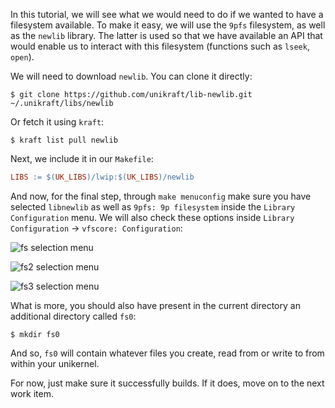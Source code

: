 In this tutorial, we will see what we would need to do if we wanted to have a filesystem available.
To make it easy, we will use the `9pfs` filesystem, as well as the `newlib` library.
The latter is used so that we have available an API that would enable us to interact with this filesystem (functions such as `lseek`, `open`).


We will need to download `newlib`. You can clone it directly:

```console
$ git clone https://github.com/unikraft/lib-newlib.git ~/.unikraft/libs/newlib
```

Or fetch it using `kraft`:

```console
$ kraft list pull newlib
```

Next, we include it in our `Makefile`:

```Makefile
LIBS := $(UK_LIBS)/lwip:$(UK_LIBS)/newlib
```

And now, for the final step, through `make menuconfig` make sure you have selected `libnewlib` as well as `9pfs: 9p filesystem` inside the `Library Configuration` menu.
We will also check these options inside `Library Configuration` -> `vfscore: Configuration`:

![fs selection menu](/community/hackathons/sessions/baby-steps/images/menuconfig_select_fs.png)

![fs2 selection menu](/community/hackathons/sessions/baby-steps/images/menuconfig_select_fs2.png)

![fs3 selection menu](/community/hackathons/sessions/baby-steps/images/menuconfig_select_fs3.png)

What is more, you should also have present in the current directory an additional directory called `fs0`:

```console
$ mkdir fs0
```

And so, `fs0` will contain whatever files you create, read from or write to from within your unikernel.

For now, just make sure it successfully builds. If it does, move on to the next work item.
